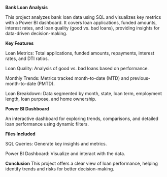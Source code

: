 **Bank Loan Analysis**

This project analyzes bank loan data using SQL and visualizes key metrics with a Power BI dashboard. It covers loan applications, funded amounts, interest rates, and loan quality (good vs. bad loans), providing insights for data-driven decision-making.

**Key Features**

Loan Metrics: Total applications, funded amounts, repayments, interest rates, and DTI ratios.

Loan Quality: Analysis of good vs. bad loans based on performance.

Monthly Trends: Metrics tracked month-to-date (MTD) and previous-month-to-date (PMTD).

Loan Breakdown: Data segmented by month, state, loan term, employment length, loan purpose, and home ownership.

**Power BI Dashboard**

An interactive dashboard for exploring trends, comparisons, and detailed loan performance using dynamic filters.

**Files Included**

SQL Queries: Generate key insights and metrics.

Power BI Dashboard: Visualize and interact with the data.

**Conclusion**
This project offers a clear view of loan performance, helping identify trends and risks for better decision-making.
